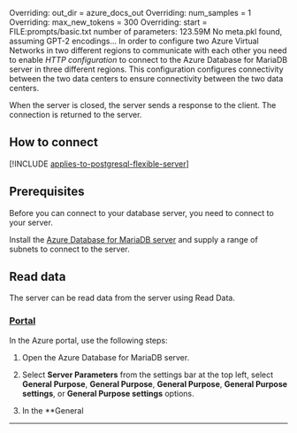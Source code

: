 Overriding: out_dir = azure_docs_out
Overriding: num_samples = 1
Overriding: max_new_tokens = 300
Overriding: start = FILE:prompts/basic.txt
number of parameters: 123.59M
No meta.pkl found, assuming GPT-2 encodings...
In order to configure two Azure Virtual Networks in two different regions to communicate with each other you need to  enable *HTTP configuration* to connect to the Azure Database for MariaDB server in three different regions. This configuration configures connectivity between the two data centers to ensure connectivity between the two data centers.

When the server is closed, the server sends a response to the client. The connection is returned to the server.

## How to connect

[!INCLUDE [applies-to-postgresql-flexible-server](../includes/applies-to-postgresql-flexible-server.md)]

## Prerequisites

Before you can connect to your database server, you need to connect to your server.

Install the [Azure Database for MariaDB server](/azure/azure-database/quickstart-create-server-database-portal) and supply a range of subnets to connect to the server.

## Read data

The server can be read data from the server using Read Data.

### [Portal](#tab/Azure_Portal)

In the Azure portal, use the following steps:

1. Open the Azure Database for MariaDB server.

2. Select **Server Parameters** from the settings bar at the top left, select **General Purpose**, **General Purpose**, **General Purpose**, **General Purpose settings**, or **General Purpose settings** options.

3. In the **General
---------------
